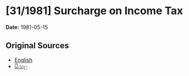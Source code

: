 # [31/1981] Surcharge on Income Tax

**Date:** 1981-05-15

## Original Sources

- [English](https://documents.gov.lk/view/acts/1981/5/31-1981_E.pdf)
- [සිංහල](https://documents.gov.lk/view/acts/1981/5/31-1981_S.pdf)
